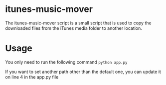 # itunes-music-mover
The itunes-music-mover script is a small script that is used to copy the downloaded files from the iTunes media folder to another location.

# Usage
You only need to run the following command
`python app.py`

If you want to set another path other than the default one, you can update it on line 4 in the app.py file